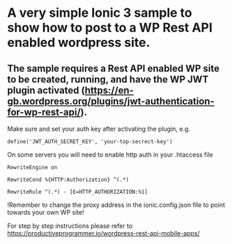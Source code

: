 # A very simple Ionic 3 sample to show how to post to a WP Rest API enabled wordpress site.

## The sample requires a Rest API enabled WP site to be created, running, and have the WP JWT plugin activated (https://en-gb.wordpress.org/plugins/jwt-authentication-for-wp-rest-api/).

Make sure and set your auth key after activating the plugin, e.g.
```
define('JWT_AUTH_SECRET_KEY', 'your-top-secrect-key')
```

On some servers you will need to enable http auth in your .htaccess file
```
RewriteEngine on

RewriteCond %{HTTP:Authorization} ^(.*)

RewriteRule ^(.*) - [E=HTTP_AUTHORIZATION:%1]
```

!Remember to change the proxy address in the ionic.config.json file to point towards your own WP site!

For step by step instructions please refer to https://productiveprogrammer.io/wordpress-rest-api-mobile-apps/ 